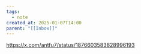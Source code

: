 ```yaml
---
tags:
  - note
created_at: 2025-01-07T14:00
parent: "[[Inbox]]"
---
```

https://x.com/antfu7/status/1876603583828996193